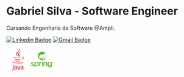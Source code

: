 # Gabriel Silva - Software Engineer


Cursando Engenharia de Software @Ampli.</br>


[![Linkedin Badge](https://img.shields.io/badge/-Gabriel%20Silva-42D3FF?style=flat-square&logo=Linkedin&logoColor=white&link=https://www.linkedin.com/in/gabriels5g/)](https://www.linkedin.com/in/gabriels5g/) 
[![Gmail Badge](https://img.shields.io/badge/-gabrielspxls@gmail.com-42D3FF?style=flat-square&logo=Gmail&logoColor=white&link=mailto:gabrielspxls@gmail.com)](mailto:gabrielspxls@gmail.com)


<div display="flex"> 
  <img src="https://github.com/devicons/devicon/blob/master/icons/java/java-plain-wordmark.svg" height=60 />
  <img src="https://github.com/devicons/devicon/blob/master/icons/spring/spring-original-wordmark.svg" width=60 />
<div/>



